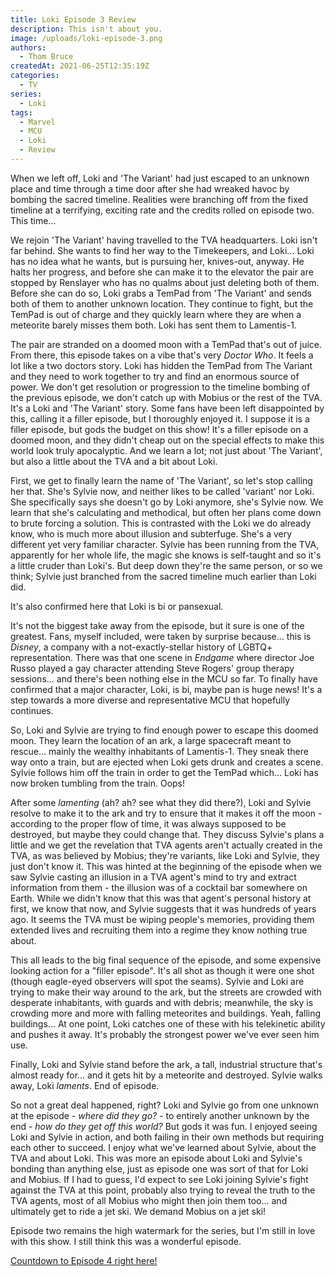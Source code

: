 ```yaml
---
title: Loki Episode 3 Review
description: This isn't about you.
image: /uploads/loki-episode-3.png
authors:
  - Thom Bruce
createdAt: 2021-06-25T12:35:19Z
categories:
  - TV
series:
  - Loki
tags:
  - Marvel
  - MCU
  - Loki
  - Review
---
```


When we left off, Loki and 'The Variant' had just escaped to an unknown place and time through a time door after she had wreaked havoc by bombing the sacred timeline. Realities were branching off from the fixed timeline at a terrifying, exciting rate and the credits rolled on episode two. This time...

<spoiler-warning>
<template>
<ul>
<li>Spoilers for Loki Episode 3</li>
</ul>
</template>
</spoiler-warning>

We rejoin 'The Variant' having travelled to the TVA headquarters. Loki isn't far behind. She wants to find her way to the Timekeepers, and Loki... Loki has no idea what he wants, but is pursuing her, knives-out, anyway. He halts her progress, and before she can make it to the elevator the pair are stopped by Renslayer who has no qualms about just deleting both of them. Before she can do so, Loki grabs a TemPad from 'The Variant' and sends both of them to another unknown location. They continue to fight, but the TemPad is out of charge and they quickly learn where they are when a meteorite barely misses them both. Loki has sent them to Lamentis-1.

<fountain-screenplay>
<template>
THE VARIANT
You idiot! This is Lamentis-1.

LOKI
I don't know what that means.

THE VARIANT
The moon that planet is about to crash into and destroy. Of all of the apocalypses saved on that TemPad, this is the worst! No one makes it off here.
</template>
</fountain-screenplay>

The pair are stranded on a doomed moon with a TemPad that's out of juice. From there, this episode takes on a vibe that's very _Doctor Who_. It feels a lot like a two doctors story. Loki has hidden the TemPad from The Variant and they need to work together to try and find an enormous source of power. We don't get resolution or progression to the timeline bombing of the previous episode, we don't catch up with Mobius or the rest of the TVA. It's a Loki and 'The Variant' story. Some fans have been left disappointed by this, calling it a filler episode, but I thoroughly enjoyed it. I suppose it is a filler episode, but gods the budget on this show! It's a filler episode on a doomed moon, and they didn't cheap out on the special effects to make this world look truly apocalyptic. And we learn a lot; not just about 'The Variant', but also a little about the TVA and a bit about Loki.

First, we get to finally learn the name of 'The Variant', so let's stop calling her that. She's Sylvie now, and neither likes to be called 'variant' nor Loki. She specifically says she doesn't go by Loki anymore, she's Sylvie now. We learn that she's calculating and methodical, but often her plans come down to brute forcing a solution. This is contrasted with the Loki we do already know, who is much more about illusion and subterfuge. She's a very different yet very familiar character. Sylvie has been running from the TVA, apparently for her whole life, the magic she knows is self-taught and so it's a little cruder than Loki's. But deep down they're the same person, or so we think; Sylvie just branched from the sacred timeline much earlier than Loki did.

It's also confirmed here that Loki is bi or pansexual.

<fountain-screenplay>
<template>
SYLVIE
You're a prince. Must have been would-be princesses... or perhaps another prince?

LOKI
A bit of both. I suspect the same as you.
</template>
</fountain-screenplay>

It's not the biggest take away from the episode, but it sure is one of the greatest. Fans, myself included, were taken by surprise because... this is _Disney_, a company with a not-exactly-stellar history of LGBTQ+ representation. There was that one scene in _Endgame_ where director Joe Russo played a gay character attending Steve Rogers' group therapy sessions... and there's been nothing else in the MCU so far. To finally have confirmed that a major character, Loki, is bi, maybe pan is huge news! It's a step towards a more diverse and representative MCU that hopefully continues.

So, Loki and Sylvie are trying to find enough power to escape this doomed moon. They learn the location of an ark, a large spacecraft meant to rescue... mainly the wealthy inhabitants of Lamentis-1. They sneak there way onto a train, but are ejected when Loki gets drunk and creates a scene. Sylvie follows him off the train in order to get the TemPad which... Loki has now broken tumbling from the train. Oops!

After some _lamenting_ (ah? ah? see what they did there?), Loki and Sylvie resolve to make it to the ark and try to ensure that it makes it off the moon - according to the proper flow of time, it was always supposed to be destroyed, but maybe they could change that. They discuss Sylvie's plans a little and we get the revelation that TVA agents aren't actually created in the TVA, as was believed by Mobius; they're variants, like Loki and Sylvie, they just don't know it. This was hinted at the beginning of the episode when we saw Sylvie casting an illusion in a TVA agent's mind to try and extract information from them - the illusion was of a cocktail bar somewhere on Earth. While we didn't know that this was that agent's personal history at first, we know that now, and Sylvie suggests that it was hundreds of years ago. It seems the TVA must be wiping people's memories, providing them extended lives and recruiting them into a regime they know nothing true about.

This all leads to the big final sequence of the episode, and some expensive looking action for a "filler episode". It's all shot as though it were one shot (though eagle-eyed observers will spot the seams). Sylvie and Loki are trying to make their way around to the ark, but the streets are crowded with desperate inhabitants, with guards and with debris; meanwhile, the sky is crowding more and more with falling meteorites and buildings. Yeah, falling buildings... At one point, Loki catches one of these with his telekinetic ability and pushes it away. It's probably the strongest power we've ever seen him use.

Finally, Loki and Sylvie stand before the ark, a tall, industrial structure that's almost ready for... and it gets hit by a meteorite and destroyed. Sylvie walks away, Loki _laments_. End of episode.

So not a great deal happened, right? Loki and Sylvie go from one unknown at the episode - _where did they go?_ - to entirely another unknown by the end - _how do they get off this world?_ But gods it was fun. I enjoyed seeing Loki and Sylvie in action, and both failing in their own methods but requiring each other to succeed. I enjoy what we've learned about Sylvie, about the TVA and about Loki. This was more an episode about Loki and Sylvie's bonding than anything else, just as episode one was sort of that for Loki and Mobius. If I had to guess, I'd expect to see Loki joining Sylvie's fight against the TVA at this point, probably also trying to reveal the truth to the TVA agents, most of all Mobius who might then join them too... and ultimately get to ride a jet ski. We demand Mobius on a jet ski!

Episode two remains the high watermark for the series, but I'm still in love with this show. I still think this was a wonderful episode.

[Countdown to Episode 4 right here!](/releases/loki-episode-4)